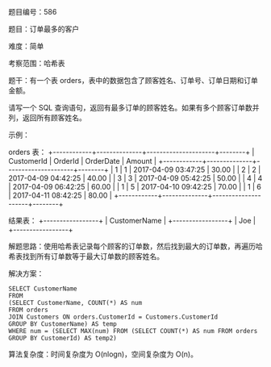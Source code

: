 题目编号：586

题目：订单最多的客户

难度：简单

考察范围：哈希表

题干：有一个表 orders，表中的数据包含了顾客姓名、订单号、订单日期和订单金额。

请写一个 SQL 查询语句，返回有最多订单的顾客姓名。如果有多个顾客订单数并列，返回所有顾客姓名。

示例：

orders 表：
+------------+--------------+---------------------+--------+
| CustomerId | OrderId      | OrderDate           | Amount |
+------------+--------------+---------------------+--------+
| 1          | 1            | 2017-04-09 03:47:25 | 30.00  |
| 2          | 2            | 2017-04-09 04:42:25 | 40.00  |
| 3          | 3            | 2017-04-09 05:42:25 | 50.00  |
| 4          | 4            | 2017-04-09 06:42:25 | 60.00  |
| 1          | 5            | 2017-04-10 09:42:25 | 70.00  |
| 1          | 6            | 2017-04-11 08:42:25 | 80.00  |
+------------+--------------+---------------------+--------+

结果表：
+-----------------+
| CustomerName    |
+-----------------+
| Joe             |
+-----------------+

解题思路：使用哈希表记录每个顾客的订单数，然后找到最大的订单数，再遍历哈希表找到所有订单数等于最大订单数的顾客姓名。

解决方案：

```solidity
SELECT CustomerName
FROM
(SELECT CustomerName, COUNT(*) AS num
FROM orders
JOIN Customers ON orders.CustomerId = Customers.CustomerId
GROUP BY CustomerName) AS temp
WHERE num = (SELECT MAX(num) FROM (SELECT COUNT(*) AS num FROM orders GROUP BY CustomerId) AS temp2)
```

算法复杂度：时间复杂度为 O(nlogn)，空间复杂度为 O(n)。